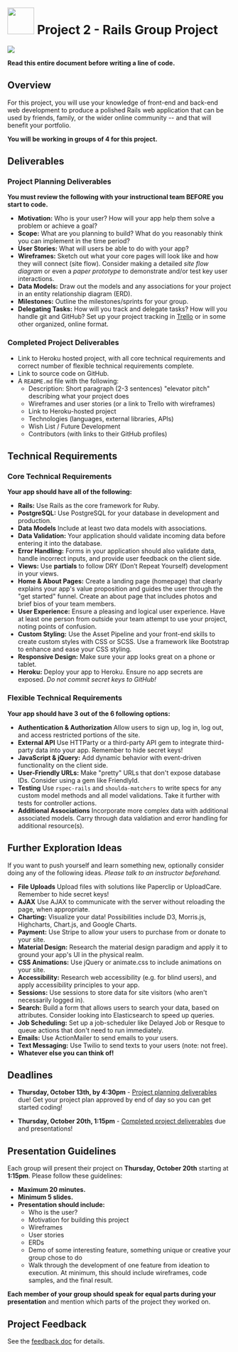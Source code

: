 # <img src="https://cloud.githubusercontent.com/assets/7833470/10899314/63829980-8188-11e5-8cdd-4ded5bcb6e36.png" height="60"> Project 2 - Rails Group Project

![](http://vignette3.wikia.nocookie.net/thebooksofkyl/images/b/b3/Website_under_construction.gif/revision/latest/scale-to-width-down/574?cb=20130225022514)

**Read this entire document before writing a line of code.**

## Overview

For this project, you will use your knowledge of front-end and back-end web development to produce a polished Rails web application that can be used by friends, family, or the wider online community -- and that will benefit your portfolio.

**You will be working in groups of 4 for this project.**

## Deliverables

### Project Planning Deliverables

**You must review the following with your instructional team BEFORE you start to code.**

* **Motivation:** Who is your user? How will your app help them solve a problem or achieve a goal?
* **Scope:** What are you planning to build? What do you reasonably think you can implement in the time period?
* **User Stories:** What will users be able to do with your app? 
* **Wireframes:** Sketch out what your core pages will look like and how they will connect (site flow). Consider making a detailed *site flow diagram* or even a *paper prototype* to demonstrate and/or test key user interactions.
* **Data Models:** Draw out the models and any associations for your project in an entity relationship diagram (ERD).
* **Milestones:** Outline the milestones/sprints for your group.
* **Delegating Tasks:** How will you track and delegate tasks? How will you handle git and GitHub? Set up your project tracking in <a href="https://trello.com">Trello</a> or in some other organized, online format.

### Completed Project Deliverables

* Link to Heroku hosted project, with all core technical requirements and correct number of flexible technical requirements complete.
* Link to source code on GitHub.
* A `README.md` file with the following:
  * Description: Short paragraph (2-3 sentences) "elevator pitch" describing what your project does
  * Wireframes and user stories (or a link to Trello with wireframes)
  * Link to Heroku-hosted project
  * Technologies (languages, external libraries, APIs)
  * Wish List / Future Development
  * Contributors (with links to their GitHub profiles)

## Technical Requirements

### Core Technical Requirements

**Your app should have all of the following:**

* **Rails:** Use Rails as the core framework for Ruby.
* **PostgreSQL:** Use PostgreSQL for your database in development and production.
* **Data Models** Include at least two data models with associations.
* **Data Validation:** Your application should validate incoming data before entering it into the database.
* **Error Handling:** Forms in your application should also validate data, handle incorrect inputs, and provide user feedback on the client side.
* **Views:** Use **partials** to follow DRY (Don’t Repeat Yourself) development in your views.
* **Home & About Pages:** Create a landing page (homepage) that clearly explains your app's value proposition and guides the user through the "get started" funnel. Create an about page that includes photos and brief bios of your team members.
* **User Experience:** Ensure a pleasing and logical user experience. Have at least one person from outside your team attempt to use your project, noting points of confusion.
* **Custom Styling:** Use the Asset Pipeline and your front-end skills to create custom styles with CSS or SCSS.   Use a framework like Bootstrap to enhance and ease your CSS styling.
* **Responsive Design:** Make sure your app looks great on a phone or tablet.
* **Heroku:** Deploy your app to Heroku. Ensure no app secrets are exposed. *Do not commit secret keys to GitHub!*

### Flexible Technical Requirements

**Your app should have 3 out of the 6 following options:**

* **Authentication & Authorization** Allow users to sign up, log in, log out, and access restricted portions of the site. 
* **External API** Use HTTParty or a third-party API gem to integrate third-party data into your app. Remember to hide secret keys!
* **JavaScript & jQuery:** Add dynamic behavior with event-driven functionality on the client side.
* **User-Friendly URLs:** Make "pretty" URLs that don't expose database IDs. Consider using a gem like FriendlyId.
* **Testing** Use `rspec-rails` and `shoulda-matchers` to write specs for any custom model methods and all model validations. Take it further with tests for controller actions. 
* **Additional Associations**  Incorporate more complex data with additional associated models. Carry through data valdiation and error handling for additional resource(s). 



## Further Exploration Ideas

If you want to push yourself and learn something new, optionally consider doing any of the following ideas. *Please talk to an instructor beforehand.*


* **File Uploads** Upload files with solutions like Paperclip or UploadCare.  Remember to hide secret keys!
* **AJAX** Use AJAX to communicate with the server without reloading the page, when appropriate.
* **Charting:** Visualize your data! Possibilities include D3, Morris.js, Highcharts, Chart.js, and Google Charts.
* **Payment:** Use Stripe to allow your users to purchase from or donate to your site.
* **Material Design:** Research the material design paradigm and apply it to ground your app's UI in the physical realm.
* **CSS Animations:** Use jQuery or animate.css to include animations on your site.
* **Accessibility:** Research web accessibility (e.g. for blind users), and apply accessibility principles to your app.
* **Sessions:** Use sessions to store data for site visitors (who aren't necessarily logged in).
* **Search:** Build a form that allows users to search your data, based on attributes. Consider looking into Elasticsearch to speed up queries.
* **Job Scheduling:** Set up a job-scheduler like Delayed Job or Resque to queue actions that don't need to run immediately.
* **Emails:** Use ActionMailer to send emails to your users.
* **Text Messaging:** Use Twilio to send texts to your users (note: not free).
* **Whatever else you can think of!**


## Deadlines

* **Thursday, October 13th, by 4:30pm** - [Project planning deliverables](#project-planning-deliverables) due! Get your project plan approved by end of day so you can get started coding!

* **Thursday, October 20th, 1:15pm** - [Completed project deliverables](#completed-project-deliverables) due and presentations!



<!---

## Project Groups


#### AIDE - Ben

* Tiffani
* The Duke of Tim Tams
* Sophia
* Switt, C.E.O.

#### Life After WDI - Ben

* Natalia
* Matt
* Paolo
* Jaime

### ROCK.ly - Justin

* Meg-a-tron
* JSON
* Tedward
* Rian

#### Munilol - Melissa

* Billiam
* Daniel "Oh" Oh
* David



--->

## Presentation Guidelines

Each group will present their project on **Thursday, October 20th** starting at **1:15pm**. Please follow these guidelines:

* **Maximum 20 minutes.**
* **Minimum 5 slides.** 
* **Presentation should include:**
  * Who is the user?
  * Motivation for building this project
  * Wireframes
  * User stories
  * ERDs
  * Demo of some interesting feature, something unique or creative your group chose to do
  * Walk through the development of one feature from ideation to execution. At minimum, this should include wireframes, code samples, and the final result.
  
**Each member of your group should speak for equal parts during your presentation** and mention which parts of the project they worked on.


## Project Feedback

See the [feedback doc](./project2-feedback.md) for details.
